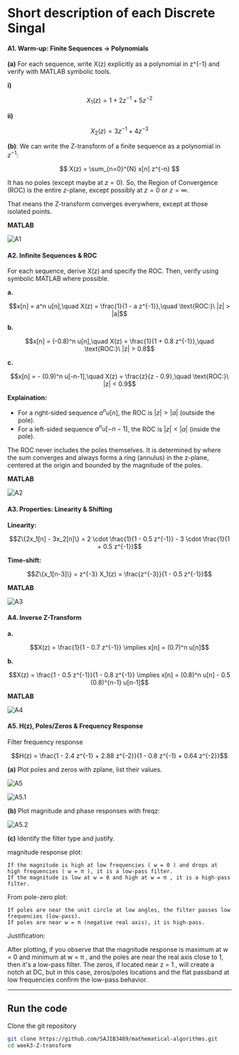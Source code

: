 # Short description of each Discrete Singal


#### A1. Warm‑up: Finite Sequences → Polynomials

**(a)** For each sequence, write X(z) explicitly as a polynomial in z^{-1} and verify with MATLAB symbolic tools.

**i)**  
```math
X_1(z) = 1 + 2z^{-1} + 5z^{-2}
```

**ii)**  
```math
X_2(z) = 3z^{-1} + 4z^{-3}
```

**(b)**: 
We can write the Z-transform of a finite sequence as a polynomial in $z^{-1}$:

$$
X(z) = \sum_{n=0}^{N} x[n] z^{-n}
$$

It has no poles (except maybe at $z = 0$).
So, the Region of Convergence (ROC) is the entire $z$-plane, except possibly at $z = 0$ or $z = \infty$.

That means the Z-transform converges everywhere, except at those isolated points.

**MATLAB**

![A1](/week3-Z-transform/A1.png)

#### A2. Infinite Sequences & ROC

For each sequence, derive X(z) and specify the ROC. Then, verify using symbolic MATLAB where possible.

**a.**  
```math
x[n] = a^n u[n],\quad X(z) = \frac{1}{1 - a z^{-1}},\quad \text{ROC:}\ |z| > |a|
```

**b.**  
```math
x[n] = (-0.8)^n u[n],\quad X(z) = \frac{1}{1 + 0.8 z^{-1}},\quad \text{ROC:}\ |z| > 0.8
```

**c.**  
```math
x[n] = - (0.9)^n u[-n-1],\quad X(z) = \frac{z}{z - 0.9},\quad \text{ROC:}\ |z| < 0.9
```

**Explaination:**

* For a right-sided sequence $a^n u[n]$, the ROC is $|z| > |a|$ (outside the pole).
* For a left-sided sequence $a^n u[-n-1]$, the ROC is $|z| < |a|$ (inside the pole).

The ROC never includes the poles themselves. It is determined by where the sum converges and always forms a ring (annulus) in the z-plane, centered at the origin and bounded by the magnitude of the poles.

**MATLAB**

![A2](/week3-Z-transform/A2.png)


#### A3. Properties: Linearity & Shifting


**Linearity:**  
```math
Z\{2x_1[n] - 3x_2[n]\} = 2 \cdot \frac{1}{1 - 0.5 z^{-1}} - 3 \cdot \frac{1}{1 + 0.5 z^{-1}}
```

**Time-shift:**  
```math
Z\{x_1[n-3]\} = z^{-3} X_1(z) = \frac{z^{-3}}{1 - 0.5 z^{-1}}
```

**MATLAB**

![A3](/week3-Z-transform/A3.png)


#### A4. Inverse Z-Transform


**a.**  
```math
X(z) = \frac{1}{1 - 0.7 z^{-1}} \implies x[n] = (0.7)^n u[n]
```

**b.**  
```math
X(z) = \frac{1 - 0.5 z^{-1}}{1 - 0.8 z^{-1}} \implies x[n] = (0.8)^n u[n] - 0.5 (0.8)^{n-1} u[n-1]
```

**MATLAB**

![A4](/week3-Z-transform/A4.png)


#### A5. H(z), Poles/Zeros & Frequency Response

Filter frequency response

```math
H(z) = \frac{1 - 2.4 z^{-1} + 2.88 z^{-2}}{1 - 0.8 z^{-1} + 0.64 z^{-2}}
```

**(a)** Plot poles and zeros with zplane, list their values.

![A5](/week3-Z-transform/pole-zeros.png)

![A5.1](/week3-Z-transform/A5.png)


**(b)** Plot magnitude and phase responses with freqz:

![A5.2](/week3-Z-transform/frequency-response.png)


**(c)** Identify the filter type and justify.

magnitude response plot:

    If the magnitude is high at low frequencies ( w = 0 ) and drops at high frequencies ( w = π ), it is a low-pass filter.
    If the magnitude is low at w = 0 and high at w = π , it is a high-pass filter.

From pole-zero plot:

    If poles are near the unit circle at low angles, the filter passes low frequencies (low-pass).
    If poles are near w = π (negative real axis), it is high-pass.

Justification:

After plotting, if you observe that the magnitude response is maximum at w = 0 and minimum at w = π , and the poles are near the real axis close to 1, then it's a low-pass filter. The zeros, if located near z = 1 , will create a notch at DC, but in this case, zeros/poles locations and the flat passband at low frequencies confirm the low-pass behavior.


----------------------------------------------------




## Run the code

Clone the git repository

```bash
git clone https://github.com/SAJIB3489/mathematical-algorithms.git
cd week3-Z-transform
```



